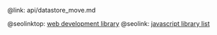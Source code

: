@link: api/datastore_move.md

@seolinktop: [web development library](https://webix.com)
@seolink: [javascript library list](https://webix.com/widget/list/)